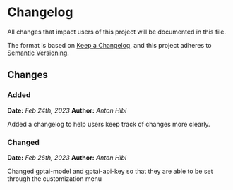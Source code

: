 # Changelog

All changes that impact users of this project will be documented in this file.

The format is based on [Keep a Changelog](https://keepachangelog.com/en/1.0.0/),
and this project adheres to [Semantic Versioning](https://semver.org/spec/v2.0.0.html).

<!---
This document is intended for the users of astrolisp. Changes to things
like tests should not be noted in this document.
When updating this file for a PR, add an entry for your change under Unreleased
and one of the following headings:

 - Added - for new features.
 - Changed - for changes in existing functionality.
 - Deprecated - for soon-to-be removed features.
 - Removed - for now removed features.
 - Fixed - for any bug fixes.
 - Security - in case of vulnerabilities.
-->

## Changes

### Added
**Date:** *Feb 24th, 2023*
**Author:** *Anton Hibl*

Added a changelog to help users keep track of changes more clearly.

### Changed
**Date:** *Feb 26th, 2023*
**Author:** *Anton Hibl*

Changed gptai-model and gptai-api-key so that they are able to be set through
the customization menu
